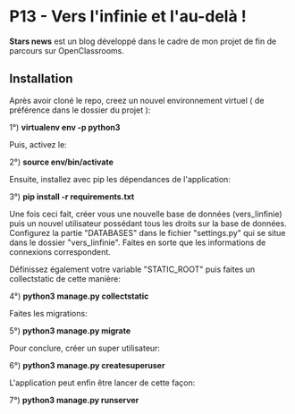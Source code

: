 # P13 - Vers l'infinie et l'au-delà !

**Stars news** est un blog développé dans le cadre de mon projet de fin de parcours sur OpenClassrooms.

## **Installation**
Après avoir cloné le repo, creez un nouvel environnement virtuel ( de préférence dans le dossier du projet ):

1°) **virtualenv env -p python3**

Puis, activez le:

2°) **source env/bin/activate**

Ensuite, installez avec pip les dépendances de l'application:

3°) **pip install -r requirements.txt**

Une fois ceci fait, créer vous une nouvelle base de données (vers_linfinie) puis un nouvel utilisateur possédant tous les droits sur la base de données.
Configurez la partie "DATABASES" dans le fichier "settings.py" qui se situe dans le dossier "vers_linfinie". Faites en sorte que les informations de connexions correspondent.

Définissez également votre variable "STATIC_ROOT" puis faites un collectstatic de cette manière:

4°) **python3 manage.py collectstatic**

Faites les migrations:

5°) **python3 manage.py migrate**

Pour conclure, créer un super utilisateur:

6°) **python3 manage.py createsuperuser**

L'application peut enfin être lancer de cette façon:

7°) **python3 manage.py runserver**



